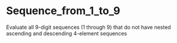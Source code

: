 # Sequence_from_1_to_9
Evaluate all 9-digit sequences (1 through 9) that do not have nested ascending and descending 4-element sequences
